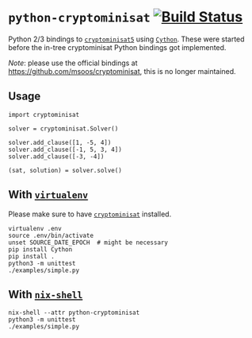 `python-cryptominisat` [![Build Status](https://travis-ci.org/lummax/python-cryptominisat.svg?branch=master)](https://travis-ci.org/lummax/python-cryptominisat)
==============================

Python 2/3 bindings
to [`cryptominisat5`](https://github.com/msoos/cryptominisat)
using [`Cython`](http://cython.org/). These were started before the in-tree
cryptominisat Python bindings got implemented.

*Note*: please use the official bindings at https://github.com/msoos/cryptominisat, this is no longer maintained.

Usage
-----

```
import cryptominisat

solver = cryptominisat.Solver()

solver.add_clause([1, -5, 4])
solver.add_clause([-1, 5, 3, 4])
solver.add_clause([-3, -4])

(sat, solution) = solver.solve()
```

With [`virtualenv`](https://virtualenv.pypa.io/en/stable/)
----------------------------------------------------------

Please make sure to
have [`cryptominisat`](https://github.com/msoos/cryptominisat) installed.

```
virtualenv .env
source .env/bin/activate
unset SOURCE_DATE_EPOCH  # might be necessary
pip install Cython
pip install .
python3 -m unittest
./examples/simple.py
```

With [`nix-shell`](http://nixos.org/nix/manual/#sec-nix-shell)
--------------------------------------------------------------

```
nix-shell --attr python-cryptominisat
python3 -m unittest
./examples/simple.py
```
